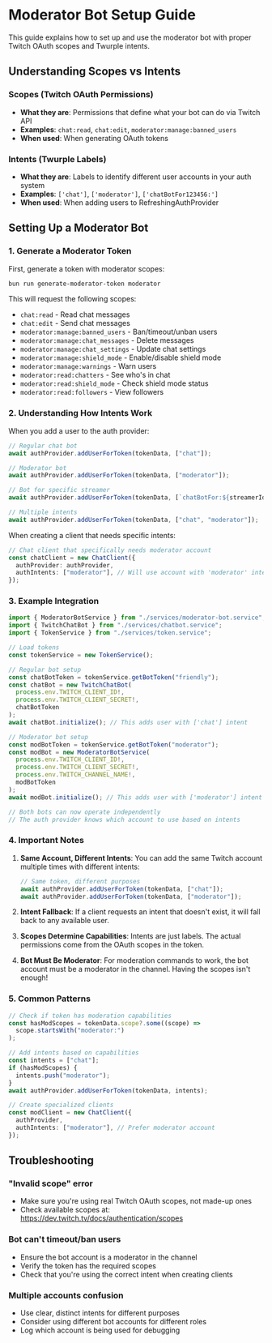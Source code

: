 # Moderator Bot Setup Guide

This guide explains how to set up and use the moderator bot with proper Twitch OAuth scopes and Twurple intents.

## Understanding Scopes vs Intents

### Scopes (Twitch OAuth Permissions)

- **What they are**: Permissions that define what your bot can do via Twitch API
- **Examples**: `chat:read`, `chat:edit`, `moderator:manage:banned_users`
- **When used**: When generating OAuth tokens

### Intents (Twurple Labels)

- **What they are**: Labels to identify different user accounts in your auth system
- **Examples**: `['chat']`, `['moderator']`, `['chatBotFor123456:']`
- **When used**: When adding users to RefreshingAuthProvider

## Setting Up a Moderator Bot

### 1. Generate a Moderator Token

First, generate a token with moderator scopes:

```bash
bun run generate-moderator-token moderator
```

This will request the following scopes:

- `chat:read` - Read chat messages
- `chat:edit` - Send chat messages
- `moderator:manage:banned_users` - Ban/timeout/unban users
- `moderator:manage:chat_messages` - Delete messages
- `moderator:manage:chat_settings` - Update chat settings
- `moderator:manage:shield_mode` - Enable/disable shield mode
- `moderator:manage:warnings` - Warn users
- `moderator:read:chatters` - See who's in chat
- `moderator:read:shield_mode` - Check shield mode status
- `moderator:read:followers` - View followers

### 2. Understanding How Intents Work

When you add a user to the auth provider:

```typescript
// Regular chat bot
await authProvider.addUserForToken(tokenData, ["chat"]);

// Moderator bot
await authProvider.addUserForToken(tokenData, ["moderator"]);

// Bot for specific streamer
await authProvider.addUserForToken(tokenData, [`chatBotFor:${streamerId}`]);

// Multiple intents
await authProvider.addUserForToken(tokenData, ["chat", "moderator"]);
```

When creating a client that needs specific intents:

```typescript
// Chat client that specifically needs moderator account
const chatClient = new ChatClient({
  authProvider: authProvider,
  authIntents: ["moderator"], // Will use account with 'moderator' intent
});
```

### 3. Example Integration

```typescript
import { ModeratorBotService } from "./services/moderator-bot.service";
import { TwitchChatBot } from "./services/chatbot.service";
import { TokenService } from "./services/token.service";

// Load tokens
const tokenService = new TokenService();

// Regular bot setup
const chatBotToken = tokenService.getBotToken("friendly");
const chatBot = new TwitchChatBot(
  process.env.TWITCH_CLIENT_ID!,
  process.env.TWITCH_CLIENT_SECRET!,
  chatBotToken
);
await chatBot.initialize(); // This adds user with ['chat'] intent

// Moderator bot setup
const modBotToken = tokenService.getBotToken("moderator");
const modBot = new ModeratorBotService(
  process.env.TWITCH_CLIENT_ID!,
  process.env.TWITCH_CLIENT_SECRET!,
  process.env.TWITCH_CHANNEL_NAME!,
  modBotToken
);
await modBot.initialize(); // This adds user with ['moderator'] intent

// Both bots can now operate independently
// The auth provider knows which account to use based on intents
```

### 4. Important Notes

1. **Same Account, Different Intents**: You can add the same Twitch account multiple times with different intents:

   ```typescript
   // Same token, different purposes
   await authProvider.addUserForToken(tokenData, ["chat"]);
   await authProvider.addUserForToken(tokenData, ["moderator"]);
   ```

2. **Intent Fallback**: If a client requests an intent that doesn't exist, it will fall back to any available user.

3. **Scopes Determine Capabilities**: Intents are just labels. The actual permissions come from the OAuth scopes in the token.

4. **Bot Must Be Moderator**: For moderation commands to work, the bot account must be a moderator in the channel. Having the scopes isn't enough!

### 5. Common Patterns

```typescript
// Check if token has moderation capabilities
const hasModScopes = tokenData.scope?.some((scope) =>
  scope.startsWith("moderator:")
);

// Add intents based on capabilities
const intents = ["chat"];
if (hasModScopes) {
  intents.push("moderator");
}
await authProvider.addUserForToken(tokenData, intents);

// Create specialized clients
const modClient = new ChatClient({
  authProvider,
  authIntents: ["moderator"], // Prefer moderator account
});
```

## Troubleshooting

### "Invalid scope" error

- Make sure you're using real Twitch OAuth scopes, not made-up ones
- Check available scopes at: https://dev.twitch.tv/docs/authentication/scopes

### Bot can't timeout/ban users

- Ensure the bot account is a moderator in the channel
- Verify the token has the required scopes
- Check that you're using the correct intent when creating clients

### Multiple accounts confusion

- Use clear, distinct intents for different purposes
- Consider using different bot accounts for different roles
- Log which account is being used for debugging

